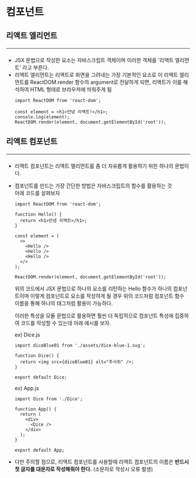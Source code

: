 # 컴포넌트

## 리액트 엘리먼트 <hr>   
* JSX 문법으로 작성한 요소는 자바스크립트 객체이며 이러한 객체를 '리액트 엘리먼트' 라고 부른다.   
* 리액트 엘리먼트는 리액트로 화면을 그려내는 가장 기본적인 요소로 이 리액트 엘리먼트를 ReactDOM.render 함수의 argument로 전달하게 되면, 리액트가 이를 해석하여 HTML 형태로 브라우저에 띄워주게 됨   
  ```
  import ReactDOM from 'react-dom';

  const element = <h1>안녕 리액트!</h1>;
  console.log(element);
  ReactDOM.render(element, document.getElementById('root'));
  ```   
   
## 리액트 컴포넌트 <hr>
* 리액트 컴포넌트는 리액트 엘리먼트를 좀 더 자유롭게 활용하기 위한 하나의 문법이다.
* 컴포넌트를 만드는 가장 간단한 방법은 자바스크립트의 함수를 활용하는 것   
아래 코드를 살펴보자   
  ```
  import ReactDOM from 'react-dom';

  function Hello() {
    return <h1>안녕 리액트</h1>;
  }

  const element = (
    <>
      <Hello />
      <Hello />
      <Hello />
    </>
  );  

  ReactDOM.render(element, document.getElementById('root'));
  ```
   위의 코드에서 JSX 문법으로 하나의 요소를 리턴하는 Hello 함수가 하나의 컴포넌트이며 이렇게 컴포넌트로 요소를 작성하게 될 경우 위의 코드처럼 컴포넌트 함수 이름을 통해 하나의 태그처럼 활용이 가능하다.   

  이러한 특성을 모듈 문법으로 활용하면 훨씬 더 독립적으로 컴포넌트 특성에 집중하여 코드를 작성할 수 있는데 아래 예시를 보자.   
     
  ex) Dice.js
  ```
  import diceBlue01 from './assets/dice-blue-1.svg';

  function Dice() {
    return <img src={diceBlue01} alt="주사위" />;
  }

  export default Dice;
  ```    
  ex) App.js
  ```
  import Dice from './Dice';

  function App() {
    return (
      <div>
        <Dice />
      </div>
    );
  }

  export default App;
  ```   
* 다만 주의할 점으로, 리액트 컴포넌트를 사용할때 리액트 컴포넌트의 이름은 **반드시 첫 글자를 대문자로 작성해줘야 한다.** (소문자로 작성시 오류 발생)
  

